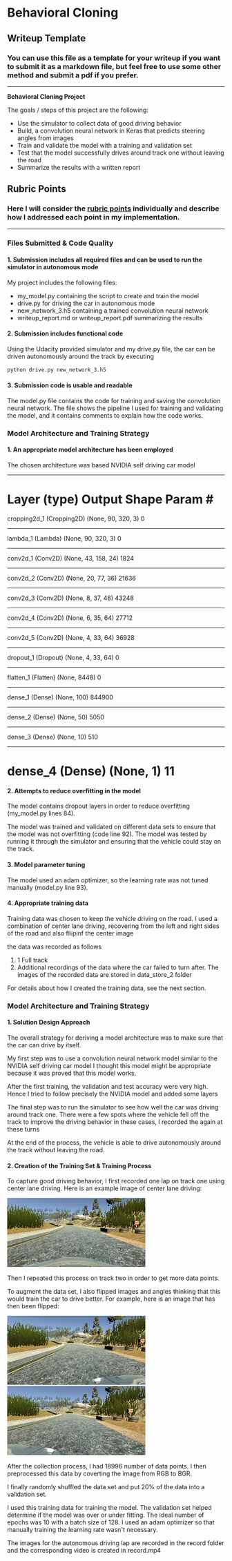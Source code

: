 # **Behavioral Cloning** 

## Writeup Template

### You can use this file as a template for your writeup if you want to submit it as a markdown file, but feel free to use some other method and submit a pdf if you prefer.

---

**Behavioral Cloning Project**

The goals / steps of this project are the following:
* Use the simulator to collect data of good driving behavior
* Build, a convolution neural network in Keras that predicts steering angles from images
* Train and validate the model with a training and validation set
* Test that the model successfully drives around track one without leaving the road
* Summarize the results with a written report


[//]: # (Image References)

[image1]: ./image_example/center_2021_02_04_20_39_06_115.jpg
[image2]: ./image_example/left_2021_02_04_20_39_06_115.jpg
[image3]: ./image_example/right_2021_02_04_20_39_06_115.jpg


## Rubric Points
### Here I will consider the [rubric points](https://review.udacity.com/#!/rubrics/432/view) individually and describe how I addressed each point in my implementation.  

---
### Files Submitted & Code Quality

#### 1. Submission includes all required files and can be used to run the simulator in autonomous mode

My project includes the following files:
* my_model.py containing the script to create and train the model
* drive.py for driving the car in autonomous mode
* new_network_3.h5 containing a trained convolution neural network 
* writeup_report.md or writeup_report.pdf summarizing the results

#### 2. Submission includes functional code
Using the Udacity provided simulator and my drive.py file, the car can be driven autonomously around the track by executing 
```sh
python drive.py new_network_3.h5
```

#### 3. Submission code is usable and readable

The model.py file contains the code for training and saving the convolution neural network. The file shows the pipeline I used for training and validating the model, and it contains comments to explain how the code works.

### Model Architecture and Training Strategy

#### 1. An appropriate model architecture has been employed
The chosen architecture was based NVIDIA self driving car model
________________________________________________________________
Layer (type)                 Output Shape              Param #   
=================================================================
cropping2d_1 (Cropping2D)    (None, 90, 320, 3)        0         
_________________________________________________________________
lambda_1 (Lambda)            (None, 90, 320, 3)        0         
_________________________________________________________________
conv2d_1 (Conv2D)            (None, 43, 158, 24)       1824      
_________________________________________________________________
conv2d_2 (Conv2D)            (None, 20, 77, 36)        21636     
_________________________________________________________________
conv2d_3 (Conv2D)            (None, 8, 37, 48)         43248     
_________________________________________________________________
conv2d_4 (Conv2D)            (None, 6, 35, 64)         27712     
_________________________________________________________________
conv2d_5 (Conv2D)            (None, 4, 33, 64)         36928     
_________________________________________________________________
dropout_1 (Dropout)          (None, 4, 33, 64)         0         
_________________________________________________________________
flatten_1 (Flatten)          (None, 8448)              0         
_________________________________________________________________
dense_1 (Dense)              (None, 100)               844900    
_________________________________________________________________
dense_2 (Dense)              (None, 50)                5050      
_________________________________________________________________
dense_3 (Dense)              (None, 10)                510       
_________________________________________________________________
dense_4 (Dense)              (None, 1)                 11        
=================================================================

#### 2. Attempts to reduce overfitting in the model

The model contains dropout layers in order to reduce overfitting (my_model.py lines 84). 

The model was trained and validated on different data sets to ensure that the model was not overfitting (code line 92). The model was tested by running it through the simulator and ensuring that the vehicle could stay on the track.

#### 3. Model parameter tuning

The model used an adam optimizer, so the learning rate was not tuned manually (model.py line 93).

#### 4. Appropriate training data

Training data was chosen to keep the vehicle driving on the road. I used a combination of center lane driving, recovering from the left and right sides of the road and also fliipinf the center image

the data was recorded as follows
1) 1 Full track 
2) Additional recordings of the data where the car failed to turn after.
The images of the recorded data are stored in data_store_2 folder


For details about how I created the training data, see the next section. 

### Model Architecture and Training Strategy

#### 1. Solution Design Approach

The overall strategy for deriving a model architecture was to make sure that the car can drive by itself.

My first step was to use a convolution neural network model similar to the NVIDIA self driving car model I thought this model might be appropriate because it was proved that this model works.

After the first training, the validation and test accuracy were very high. Hence I tried to follow precisely the NVIDIA model and added some layers 


The final step was to run the simulator to see how well the car was driving around track one. There were a few spots where the vehicle fell off the track to improve the driving behavior in these cases, I recorded the again at these turns

At the end of the process, the vehicle is able to drive autonomously around the track without leaving the road.


#### 2. Creation of the Training Set & Training Process

To capture good driving behavior, I first recorded one lap on track one using center lane driving. Here is an example image of center lane driving:

![alt text][image1]


Then I repeated this process on track two in order to get more data points.

To augment the data set, I also flipped images and angles thinking that this would train the car to drive better. For example, here is an image that has then been flipped:

![alt text][image2]
![alt text][image3]


After the collection process, I had 18996 number of data points. I then preprocessed this data by coverting the image from RGB to BGR.


I finally randomly shuffled the data set and put 20% of the data into a validation set. 

I used this training data for training the model. The validation set helped determine if the model was over or under fitting. The ideal number of epochs was 10 with a batch size of 128. I used an adam optimizer so that manually training the learning rate wasn't necessary.

The images for the autonomous driving lap are recorded in the record folder and the corresponding video is created in record.mp4